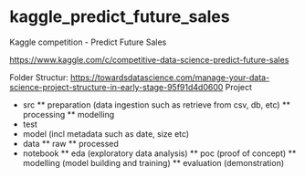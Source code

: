 # kaggle_predict_future_sales
Kaggle competition - Predict Future Sales

<a>https://www.kaggle.com/c/competitive-data-science-predict-future-sales</a>

Folder Structur:
<a>https://towardsdatascience.com/manage-your-data-science-project-structure-in-early-stage-95f91d4d0600</a>
Project
*  src
	**  preparation (data ingestion such as retrieve from csv, db, etc)
	**  processing 
	**  modelling
*  test
*  model (incl metadata such as date, size etc)
*  data
	**  raw
	**  processed
*  notebook
	**  eda (exploratory data analysis)
	**  poc (proof of concept)
	**  modelling (model building and training)
	**  evaluation (demonstration)


